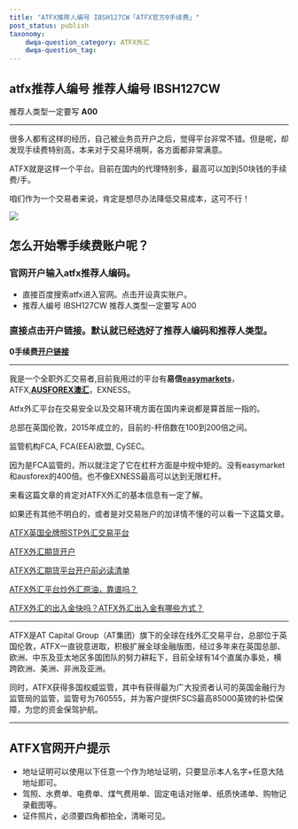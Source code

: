 ```yaml
---
title: "ATFX推荐人编号 IBSH127CW「ATFX官方0手续费」"
post_status: publish
taxonomy:
    dwqa-question_category: ATFX外汇
    dwqa-question_tag:
---
```


## atfx推荐人编号 推荐人编号 IBSH127CW

推荐人类型一定要写 **A00**

* * *

很多人都有这样的经历，自己被业务员开户之后，觉得平台非常不错。但是呢，却发现手续费特别高，本来对于交易环境啊，各方面都非常满意。

ATFX就是这样一个平台。目前在国内的代理特别多，最高可以加到50块钱的手续费/手。

咱们作为一个交易者来说，肯定是想尽办法降低交易成本，这可不行！

![](https://cdn.fendou.la/welaowei8/2020/09/ATFX.svg)

## 怎么开始零手续费账户呢？

### 官网开户输入atfx推荐人编码。

- 直接百度搜索atfx进入官网。点击开设真实账户。
- 推荐人编号 IBSH127CW 推荐人类型一定要写 A00

### 直接点击开户链接。默认就已经选好了推荐人编码和推荐人类型。

**0手续费[开户链接](https://apply-gm.atfx.com/?utm_medium=ibcustomelink&a=SUJTSDEyN0NXL0EwMC9B&lang=zh-CN "开户链接")**

* * *

我是一个全职外汇交易者,目前我用过的平台有**易信[easymarkets](https://we.laowei8.com/go/easymarketschina "易信easymarkets")**，ATFX,**[AUSFOREX澳汇](https://we.laowei8.com/go/ausforexecn "ausforex ECN")**，EXNESS。

Atfx外汇平台在交易安全以及交易环境方面在国内来说都是算首屈一指的。

总部在英国伦敦，2015年成立的，目前的-杆倍数在100到200倍之间。

监管机构FCA, FCA(EEA)欧盟, CySEC。

因为是FCA监管的，所以就注定了它在杠杆方面是中规中矩的。没有easymarket和ausforex的400倍。也不像EXNESS最高可以达到无限杠杆。

来看这篇文章的肯定对ATFX外汇的基本信息有一定了解。

如果还有其他不明白的，或者是对交易账户的加详情不懂的可以看一下这篇文章。

[ATFX英国全牌照STP外汇交易平台](https://we.laowei8.com/product/atfx-review)

[ATFX外汇期货开户](https://we.laowei8.com/product/atfx-review)

[ATFX外汇期货平台开户前必读清单](https://we.laowei8.com/atfx-forex-must-read.html)

[ATFX外汇平台炒外汇原油，靠谱吗？](https://we.laowei8.com/question/atfx-forex-trading)

[ATFX外汇的出入金快吗？ATFX外汇出入金有哪些方式？](https://we.laowei8.com/question/atfx-draw-money)

* * *

ATFX是AT Capital Group（AT集团）旗下的全球在线外汇交易平台，总部位于英国伦敦，ATFX一直锐意进取，积极扩展全球金融版图，经过多年来在英国总部、欧洲、中东及亚太地区多国团队的努力耕耘下，目前全球有14个直属办事处，横跨欧洲、美洲、非洲及亚洲。

同时，ATFX获得多国权威监管，其中有获得最为广大投资者认可的英国金融行为监管局的监管，监管号为760555，并为客户提供FSCS最高85000英镑的补偿保障，为您的资金保驾护航。

* * *

## ATFX官网开户提示

- 地址证明可以使用以下任意一个作为地址证明，只要显示本人名字+任意大陆地址即可。
- 驾照、水费单、电费单、煤气费用单、固定电话对账单、纸质快递单、购物记录截图等。
- 证件照片，必须要四角都拍全，清晰可见。
